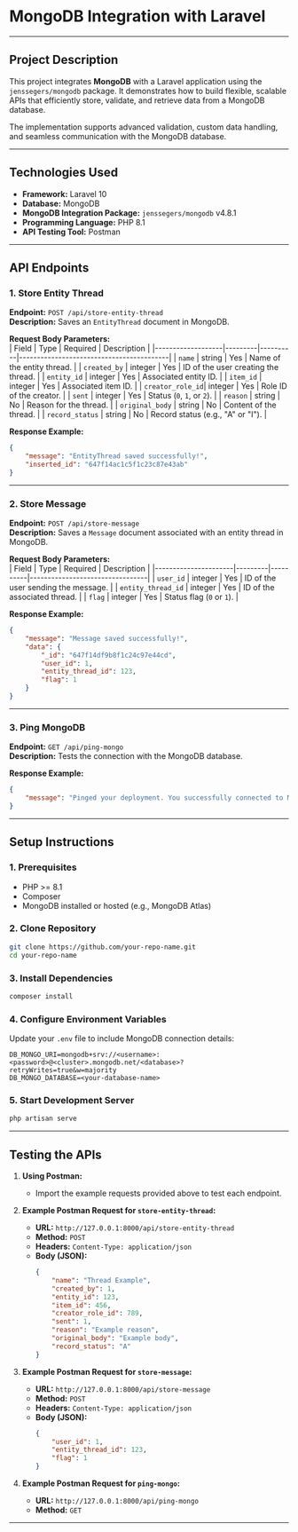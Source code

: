 # **MongoDB Integration with Laravel**

---

## **Project Description**

This project integrates **MongoDB** with a Laravel application using the `jenssegers/mongodb` package. It demonstrates how to build flexible, scalable APIs that efficiently store, validate, and retrieve data from a MongoDB database.

The implementation supports advanced validation, custom data handling, and seamless communication with the MongoDB database.

---

## **Technologies Used**

- **Framework:** Laravel 10
- **Database:** MongoDB
- **MongoDB Integration Package:** `jenssegers/mongodb` v4.8.1
- **Programming Language:** PHP 8.1
- **API Testing Tool:** Postman

---

## **API Endpoints**

### **1. Store Entity Thread**  

**Endpoint:** `POST /api/store-entity-thread`  
**Description:** Saves an `EntityThread` document in MongoDB.  

**Request Body Parameters:**  
| Field            | Type    | Required | Description                              |
|-------------------|---------|----------|------------------------------------------|
| `name`           | string  | Yes      | Name of the entity thread.              |
| `created_by`     | integer | Yes      | ID of the user creating the thread.     |
| `entity_id`      | integer | Yes      | Associated entity ID.                   |
| `item_id`        | integer | Yes      | Associated item ID.                     |
| `creator_role_id`| integer | Yes      | Role ID of the creator.                 |
| `sent`           | integer | Yes      | Status (`0`, `1`, or `2`).              |
| `reason`         | string  | No       | Reason for the thread.                  |
| `original_body`  | string  | No       | Content of the thread.                  |
| `record_status`  | string  | No       | Record status (e.g., "A" or "I").       |

**Response Example:**  
```json
{
    "message": "EntityThread saved successfully!",
    "inserted_id": "647f14ac1c5f1c23c87e43ab"
}
```

---

### **2. Store Message**

**Endpoint:** `POST /api/store-message`  
**Description:** Saves a `Message` document associated with an entity thread in MongoDB.  

**Request Body Parameters:**  
| Field               | Type    | Required | Description                     |
|----------------------|---------|----------|---------------------------------|
| `user_id`           | integer | Yes      | ID of the user sending the message.  |
| `entity_thread_id`  | integer | Yes      | ID of the associated thread.         |
| `flag`              | integer | Yes      | Status flag (`0` or `1`).            |

**Response Example:**  
```json
{
    "message": "Message saved successfully!",
    "data": {
        "_id": "647f14df9b8f1c24c97e44cd",
        "user_id": 1,
        "entity_thread_id": 123,
        "flag": 1
    }
}
```

---

### **3. Ping MongoDB**

**Endpoint:** `GET /api/ping-mongo`  
**Description:** Tests the connection with the MongoDB database.  

**Response Example:**  
```json
{
    "message": "Pinged your deployment. You successfully connected to MongoDB!"
}
```

---

## **Setup Instructions**

### **1. Prerequisites**

- PHP >= 8.1
- Composer
- MongoDB installed or hosted (e.g., MongoDB Atlas)

### **2. Clone Repository**

```bash
git clone https://github.com/your-repo-name.git
cd your-repo-name
```

### **3. Install Dependencies**

```bash
composer install
```

### **4. Configure Environment Variables**

Update your `.env` file to include MongoDB connection details:

```dotenv
DB_MONGO_URI=mongodb+srv://<username>:<password>@<cluster>.mongodb.net/<database>?retryWrites=true&w=majority
DB_MONGO_DATABASE=<your-database-name>
```

### **5. Start Development Server**

```bash
php artisan serve
```

---

## **Testing the APIs**

1. **Using Postman:**  
   - Import the example requests provided above to test each endpoint.

2. **Example Postman Request for `store-entity-thread`:**  
   - **URL:** `http://127.0.0.1:8000/api/store-entity-thread`  
   - **Method:** `POST`  
   - **Headers:** `Content-Type: application/json`  
   - **Body (JSON):**  
     ```json
     {
         "name": "Thread Example",
         "created_by": 1,
         "entity_id": 123,
         "item_id": 456,
         "creator_role_id": 789,
         "sent": 1,
         "reason": "Example reason",
         "original_body": "Example body",
         "record_status": "A"
     }
     ```

3. **Example Postman Request for `store-message`:**  
   - **URL:** `http://127.0.0.1:8000/api/store-message`  
   - **Method:** `POST`  
   - **Headers:** `Content-Type: application/json`  
   - **Body (JSON):**  
     ```json
     {
         "user_id": 1,
         "entity_thread_id": 123,
         "flag": 1
     }
     ```

4. **Example Postman Request for `ping-mongo`:**  
   - **URL:** `http://127.0.0.1:8000/api/ping-mongo`  
   - **Method:** `GET`

---

